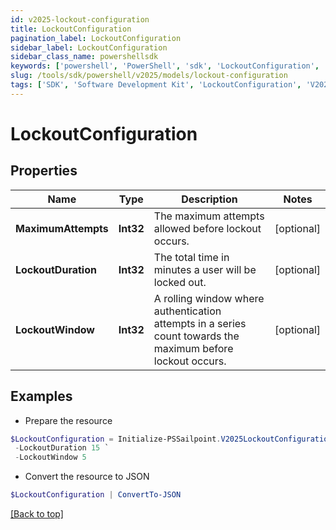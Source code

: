 ```yaml
---
id: v2025-lockout-configuration
title: LockoutConfiguration
pagination_label: LockoutConfiguration
sidebar_label: LockoutConfiguration
sidebar_class_name: powershellsdk
keywords: ['powershell', 'PowerShell', 'sdk', 'LockoutConfiguration', 'V2025LockoutConfiguration'] 
slug: /tools/sdk/powershell/v2025/models/lockout-configuration
tags: ['SDK', 'Software Development Kit', 'LockoutConfiguration', 'V2025LockoutConfiguration']
---
```



# LockoutConfiguration

## Properties

Name | Type | Description | Notes
------------ | ------------- | ------------- | -------------
**MaximumAttempts** | **Int32** | The maximum attempts allowed before lockout occurs. | [optional] 
**LockoutDuration** | **Int32** | The total time in minutes a user will be locked out. | [optional] 
**LockoutWindow** | **Int32** | A rolling window where authentication attempts in a series count towards the maximum before lockout occurs. | [optional] 

## Examples

- Prepare the resource
```powershell
$LockoutConfiguration = Initialize-PSSailpoint.V2025LockoutConfiguration  -MaximumAttempts 5 `
 -LockoutDuration 15 `
 -LockoutWindow 5
```

- Convert the resource to JSON
```powershell
$LockoutConfiguration | ConvertTo-JSON
```


[[Back to top]](#) 

